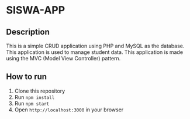 # SISWA-APP

## Description
This is a simple CRUD application using PHP and MySQL as the database. This application is used to manage student data. This application is made using the MVC (Model View Controller) pattern.

## How to run
1. Clone this repository
2. Run `npm install`
3. Run `npm start`
4. Open `http://localhost:3000` in your browser